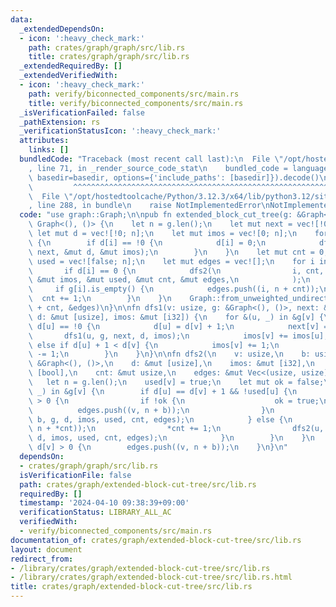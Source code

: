 ```yaml
---
data:
  _extendedDependsOn:
  - icon: ':heavy_check_mark:'
    path: crates/graph/graph/src/lib.rs
    title: crates/graph/graph/src/lib.rs
  _extendedRequiredBy: []
  _extendedVerifiedWith:
  - icon: ':heavy_check_mark:'
    path: verify/biconnected_components/src/main.rs
    title: verify/biconnected_components/src/main.rs
  _isVerificationFailed: false
  _pathExtension: rs
  _verificationStatusIcon: ':heavy_check_mark:'
  attributes:
    links: []
  bundledCode: "Traceback (most recent call last):\n  File \"/opt/hostedtoolcache/Python/3.12.3/x64/lib/python3.12/site-packages/onlinejudge_verify/documentation/build.py\"\
    , line 71, in _render_source_code_stat\n    bundled_code = language.bundle(stat.path,\
    \ basedir=basedir, options={'include_paths': [basedir]}).decode()\n          \
    \         ^^^^^^^^^^^^^^^^^^^^^^^^^^^^^^^^^^^^^^^^^^^^^^^^^^^^^^^^^^^^^^^^^^^^^^^^^^^^^^^^^\n\
    \  File \"/opt/hostedtoolcache/Python/3.12.3/x64/lib/python3.12/site-packages/onlinejudge_verify/languages/rust.py\"\
    , line 288, in bundle\n    raise NotImplementedError\nNotImplementedError\n"
  code: "use graph::Graph;\n\npub fn extended_block_cut_tree(g: &Graph<(), ()>) ->\
    \ Graph<(), ()> {\n    let n = g.len();\n    let mut next = vec![!0; n];\n   \
    \ let mut d = vec![!0; n];\n    let mut imos = vec![0; n];\n    for i in 0..n\
    \ {\n        if d[i] == !0 {\n            d[i] = 0;\n            dfs1(i, &g, &mut\
    \ next, &mut d, &mut imos);\n        }\n    }\n    let mut cnt = 0;\n    let mut\
    \ used = vec![false; n];\n    let mut edges = vec![];\n    for i in 0..n {\n \
    \       if d[i] == 0 {\n            dfs2(\n                i, cnt, &g, &mut d,\
    \ &mut imos, &mut used, &mut cnt, &mut edges,\n            );\n        }\n   \
    \     if g[i].is_empty() {\n            edges.push((i, n + cnt));\n          \
    \  cnt += 1;\n        }\n    }\n    Graph::from_unweighted_undirected_edges(n\
    \ + cnt, &edges)\n}\n\nfn dfs1(v: usize, g: &Graph<(), ()>, next: &mut [usize],\
    \ d: &mut [usize], imos: &mut [i32]) {\n    for &(u, _) in &g[v] {\n        if\
    \ d[u] == !0 {\n            d[u] = d[v] + 1;\n            next[v] = u;\n     \
    \       dfs1(u, g, next, d, imos);\n            imos[v] += imos[u];\n        }\
    \ else if d[u] + 1 < d[v] {\n            imos[v] += 1;\n            imos[next[u]]\
    \ -= 1;\n        }\n    }\n}\n\nfn dfs2(\n    v: usize,\n    b: usize,\n    g:\
    \ &Graph<(), ()>,\n    d: &mut [usize],\n    imos: &mut [i32],\n    used: &mut\
    \ [bool],\n    cnt: &mut usize,\n    edges: &mut Vec<(usize, usize)>,\n) {\n \
    \   let n = g.len();\n    used[v] = true;\n    let mut ok = false;\n    for &(u,\
    \ _) in &g[v] {\n        if d[u] == d[v] + 1 && !used[u] {\n            if imos[u]\
    \ > 0 {\n                if !ok {\n                    ok = true;\n          \
    \          edges.push((v, n + b));\n                }\n                dfs2(u,\
    \ b, g, d, imos, used, cnt, edges);\n            } else {\n                edges.push((v,\
    \ n + *cnt));\n                *cnt += 1;\n                dfs2(u, *cnt - 1, g,\
    \ d, imos, used, cnt, edges);\n            }\n        }\n    }\n    if !ok &&\
    \ d[v] > 0 {\n        edges.push((v, n + b));\n    }\n}\n"
  dependsOn:
  - crates/graph/graph/src/lib.rs
  isVerificationFile: false
  path: crates/graph/extended-block-cut-tree/src/lib.rs
  requiredBy: []
  timestamp: '2024-04-10 09:38:39+09:00'
  verificationStatus: LIBRARY_ALL_AC
  verifiedWith:
  - verify/biconnected_components/src/main.rs
documentation_of: crates/graph/extended-block-cut-tree/src/lib.rs
layout: document
redirect_from:
- /library/crates/graph/extended-block-cut-tree/src/lib.rs
- /library/crates/graph/extended-block-cut-tree/src/lib.rs.html
title: crates/graph/extended-block-cut-tree/src/lib.rs
---
```


